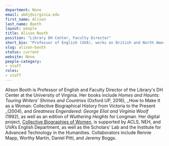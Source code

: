 ```yaml
---
department: None
email: ab6j@virginia.edu
first_name: Alison
last_name: Booth
layout: people
title: Alison Booth
position: "Library DH Center, Faculty Director"
short_bio: "Professor of English (UVA), works on British and North American nineteenth-century culture and women's history as well as digital humanities. Faculty Director of the Library's DH Center, she directs Collective Biographies of Women http://cbw.iath.virginia.edu. Her books include How to Make It as a Woman and Homes and Haunts: Touring Writers' Shrines and Countries."
slug: alison-booth
status: current
website: None
people-category:
- staff
roles:
- staff
---
```


Alison Booth is Professor of English and Faculty Director of the Library's DH Center at the University of Virginia. Her books include _Homes and Haunts: Touring Writers’ Shrines and Countries_ (Oxford UP, 2016), _How to Make It as a Woman: Collective Biographical History from Victoria to the Present _(2004), and _Greatness Engendered: George Eliot and Virginia Woolf_ (1992), as well as an edition of _Wuthering Heights_ for Longman. Her digital project, [Collective Biographies of Women](http://cbw.iath.virginia.edu/cbw_db/), is supported by ACLS, NEH, and UVA’s English Department, as well as the Scholars' Lab and the Institute for Advanced Technology in the Humanities. Collaborators include Rennie Mapp, Worthy Martin, Daniel Pitti, and Jeremy Boggs.
